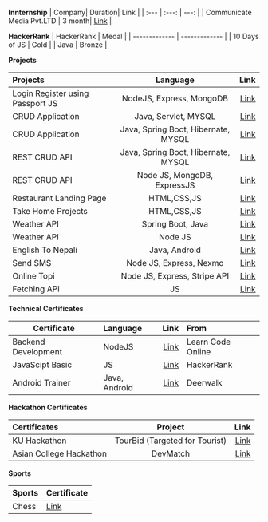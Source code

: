 **Innternship**
| Company| Duration| Link |
| :---         |     :---:      |          ---: |
| Communicate Media Pvt.LTD | 3 month| [Link](https://github.com/kedarSedai/Protfolio/blob/main/intern.jpg) |


**HackerRank**
| HackerRank  | Medal |
| ------------- | ------------- |
| 10 Days of JS  | Gold  |
| Java | Bronze |

**Projects**

| Projects| Language | Link |
| :---         |     :---:      |          ---: |
| Login Register using Passport JS  | NodeJS, Express, MongoDB | [Link](https://github.com/kedarSedai/Login-Register) |
| CRUD Application | Java, Servlet, MYSQL | [Link](https://github.com/kedarSedai/JavaServlet) |
| CRUD Application | Java, Spring Boot, Hibernate, MYSQL |[Link](https://github.com/kedarSedai/Student-Record) |
| REST CRUD API | Java, Spring Boot, Hibernate, MYSQL |[Link](https://github.com/kedarSedai/Spring-Boot-API) |
| REST CRUD API | Node JS, MongoDB, ExpressJS | [Link](https://github.com/kedarSedai/RESTAPI)|
| Restaurant Landing Page | HTML,CSS,JS |[Link](https://github.com/kedarSedai/Landing-Page) |
| Take Home Projects | HTML,CSS,JS | [Link](https://github.com/kedarSedai/take-home-project)  |
| Weather API | Spring Boot, Java |[Link](https://github.com/kedarSedai/WeatherAPI)|
| Weather API | Node JS |[Link](https://github.com/kedarSedai/WeatherApp-)  |
| English To Nepali | Java, Android |[Link](https://github.com/kedarSedai/EnglishtoNepali)|
| Send SMS | Node JS, Express, Nexmo |[Link](https://github.com/kedarSedai/Send-Sms)|
| Online Topi | Node JS, Express, Stripe API |[Link](https://github.com/kedarSedai/OnlineTopi)
| Fetching API |JS|[Link](https://github.com/kedarSedai/Fetching-Api-)|


**Technical Certificates**

| Certificate | Language | Link | From |
| -------------- | :--------- | ----------: | :---------- |
| Backend Development  | NodeJS | [Link](https://github.com/kedarSedai/Protfolio/blob/main/certificate.pdf) | Learn Code Online|
| JavaScipt Basic  | JS | [Link](https://www.hackerrank.com/certificates/11bcdacc93c4) | HackerRank|
| Android Trainer | Java, Android | [Link](https://github.com/kedarSedai/Protfolio/blob/main/certificate-Android.jpg) | Deerwalk|


**Hackathon Certificates**

|Certificates| Project | Link |
| :---         |     :---:      |          ---: |
| KU Hackathon  | TourBid (Targeted for Tourist) |[Link](https://github.com/kedarSedai/Protfolio/blob/main/KU-Hack.jpg) |
| Asian College Hackathon  | DevMatch |[Link](https://github.com/kedarSedai/Protfolio/blob/main/Asian-Hack.jpg) |

**Sports**

| Sports | Certificate |
| ------------- | ------------- |
| Chess |[Link](https://github.com/kedarSedai/Protfolio/blob/main/Chess.jpg) |



